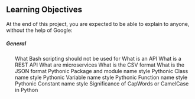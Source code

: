 <h2>Learning Objectives</h2>
At the end of this project, you are expected to be able to explain to anyone, without the help of Google:

<h5> General</h5>
<ol>What Bash scripting should not be used for
What is an API
What is a REST API
What are microservices
What is the CSV format
What is the JSON format
Pythonic Package and module name style
Pythonic Class name style
Pythonic Variable name style
Pythonic Function name style
Pythonic Constant name style
Significance of CapWords or CamelCase in Python</ol>
